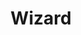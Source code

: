 ---
title: Wizard
issue: 20
issue_nr: 20
full_title: ""
subtitle: ""
story_arc: ""
crossover: ""
variant: ""
publisher: Wizard Press
release_date: Apr 1993
release_year: 1993
genre: Hobby
format: Magazine
pages: 196
signed_by: ""
price: 3.95
---